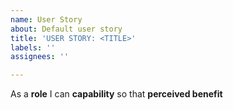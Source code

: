 ```yaml
---
name: User Story
about: Default user story
title: 'USER STORY: <TITLE>'
labels: ''
assignees: ''

---
```


As a **role** I can **capability** so that **perceived benefit**
